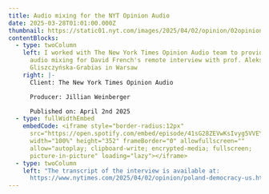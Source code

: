 ```yaml
---
title: Audio mixing for the NYT Opinion Audio
date: 2025-03-28T01:01:00.000Z
thumbnail: https://static01.nyt.com/images/2025/04/02/opinion/02opinions-french-gliszczyska/02opinions-french-gliszczyska-superJumbo.jpg?quality=75&auto=webp
contentBlocks:
  - type: twoColumn
    left: I worked with The New York Times Opinion Audio team to provide on-site
      audio mixing for David French's remote interview with prof. Aleksandra
      Gliszczyńska-Grabias in Warsaw
    right: |-
      Client: The New York Times Opinion Audio

      Producer: Jillian Weinberger

      Published on: April 2nd 2025
  - type: fullWidthEmbed
    embedCode: <iframe style="border-radius:12px"
      src="https://open.spotify.com/embed/episode/41sG28ZEVwKsIvyg5VVEYD?utm_source=generator&theme=0"
      width="100%" height="352" frameBorder="0" allowfullscreen=""
      allow="autoplay; clipboard-write; encrypted-media; fullscreen;
      picture-in-picture" loading="lazy"></iframe>
  - type: twoColumn
    left: "The transcript of the interview is available at:
      https://www.nytimes.com/2025/04/02/opinion/poland-democracy-us.html"
---
```

